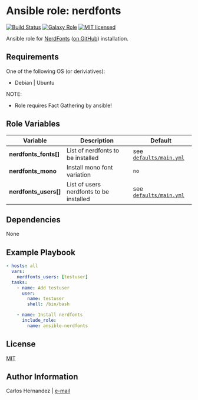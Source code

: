 # Ansible role: nerdfonts

[![Build Status][action-badge]][action-link]
[![Galaxy Role][role-badge]][galaxy-link]
[![MIT licensed][mit-badge]][mit-link]

Ansible role for [NerdFonts][nerdfonts] ([on GitHub][nf-git]) installation.

## Requirements

One of the following OS (or deriviatives):

- Debian | Ubuntu

NOTE:

- Role requires Fact Gathering by ansible!

## Role Variables

| Variable              | Description                             | Default                                      |
| --------------------- | --------------------------------------- | -------------------------------------------- |
| **nerdfonts_fonts[]** | List of nerdfonts to be installed       | see [`defaults/main.yml`](defaults/main.yml) |
| **nerdfonts_mono**    | Install mono font variation             | `no`                                         |
| **nerdfonts_users[]** | List of users nerdfonts to be installed | see [`defaults/main.yml`](defaults/main.yml) |

## Dependencies

None

## Example Playbook

```yaml
- hosts: all
  vars:
    nerdfonts_users: [testuser]
  tasks:
    - name: Add testuser
      user:
        name: testuser
        shell: /bin/bash

    - name: Install nerdfonts
      include_role:
        name: ansible-nerdfonts
```

## License

[MIT][mit-link]

## Author Information

Carlos Hernandez | [e-mail](mailto:hurricanehrndz@techbyte.ca)

[role-badge]: https://img.shields.io/ansible/role/d/45889?style=for-the-badge
[galaxy-link]: https://galaxy.ansible.com/hurricanehrndz/nerdfonts/
[mit-badge]: https://img.shields.io/badge/license-MIT-blue.svg?style=for-the-badge
[mit-link]: https://raw.githubusercontent.com/hurricanehrndz/ansible-nerdfonts/master/LICENSE
[homebrew]: http://brew.sh/
[nerdfonts]: https://nerdfonts.com/
[nf-git]: https://github.com/ryanoasis/nerd-fonts
[action-badge]: https://img.shields.io/github/workflow/status/hurricanehrndz/ansible-nerdfonts/CI?style=for-the-badge
[action-link]: https://github.com/hurricanehrndz/ansible-nerdfonts/actions?query=workflow%3ACI
